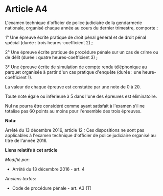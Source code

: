 # Article A4

L'examen technique d'officier de police judiciaire de la gendarmerie nationale, organisé chaque année au cours du dernier
trimestre, comporte : 

1° Une épreuve écrite pratique de droit pénal général et de droit pénal spécial (durée : trois heures-coefficient 2) ; 

2° Une épreuve écrite pratique de procédure pénale sur un cas de crime ou de délit (durée : quatre heures-coefficient 3) ; 

3° Une épreuve écrite de simulation de compte rendu téléphonique au parquet organisée à partir d'un cas pratique d'enquête
(durée : une heure-coefficient 1). 

La valeur de chaque épreuve est constatée par une note de 0 à 20. 

Toute note égale ou inférieure à 5 dans l'une des épreuves est éliminatoire. 

Nul ne pourra être considéré comme ayant satisfait à l'examen s'il ne totalise pas 60 points au moins pour l'ensemble des
trois épreuves.

**Nota:**

Arrêté du 13 décembre 2016, article 12 : Ces dispositions ne sont pas applicables à l'examen technique d'officier de police
judiciaire organisé au titre de l'année 2016.

**Liens relatifs à cet article**

_Modifié par_:

  - Arrêté du 13 décembre 2016 - art. 4

_Anciens textes_:

  - Code de procédure pénale - art. A3 (T)

